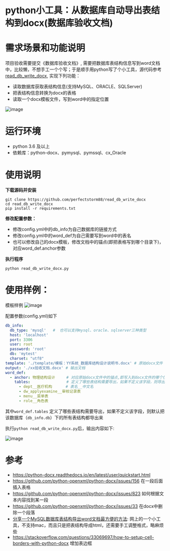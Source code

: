 # python小工具：从数据库自动导出表结构到docx(数据库验收文档)

# 需求场景和功能说明
项目验收需要提交《数据库验收文档》, 需要把数据库表结构信息写到word文档中，比较懒，不想手工一个个写；于是顺手用python写了个小工具，源代码参考[read_db_write_docx](https://github.com/perfectstorm88/read_db_write_docx), 实现下列功能：

  - 读取数据库获取表结构信息(支持MySQL、ORACLE、SQLServer)
  - 把表结构信息转换为docx的表格
  - 读取一个docx模板文件，写到word中的指定位置

![image](https://user-images.githubusercontent.com/37857943/95836145-aa074200-0d71-11eb-84d0-ade0168b7ba9.png)


# 运行环境
- python 3.6 及以上
- 依赖库：python-docx、pymysql、pymssql、cx_Oracle

# 使用说明
**下载源码并安装**
```
git clone https://github.com/perfectstorm88/read_db_write_docx
cd read_db_write_docx
pip install -r requirements.txt
```
**修改配置参数：**

- 修改config.yml中的db_info为自己数据库的链接方式
- 修改config.yml中的word_def为自己需要写到word中的表名
- 也可以修改自己的docx模板，修改文档中的锚点(即把表格写到哪个目录下)，对应word_def.anchor参数

**执行程序**

```
python read_db_write_docx.py
```

# 使用样例：

模板样例
![image](https://user-images.githubusercontent.com/37857943/95713613-6b05bd80-0c99-11eb-824d-b9b8c4ad581f.png)


配置参数(config.yml)如下
```yaml
db_info:
  db_type: 'mysql'   #  也可以支持mysql、oracle、sqlserver三种类型
  host: 'localhost' 
  port: 3306 
  user: root
  password: 'root'
  db: 'mytest'
  charset: "utf8"
template: './template/模板：YY系统_数据库结构设计说明书.docx' # 原始docx文件
output: './xx验收文档.docx' # 输出文档
word_def:
  - anchor: 物理结构设计     # 对应原始docx文件中的锚点,即写入到docx文件的哪个位置
    tables:                # 定义了哪些表结构需要导出，如果不定义该字段，则导出所有表
      - dept__医疗机构      # 表名__中文名
      - dw_applyexamine__审核记录表
      - menu__菜单表
      - role__角色表
```
其中`word_def.tables` 定义了哪些表结构需要导出，如果不定义该字段，则默认把该数据库（`db_info.db`）下的所有表结构都导出来

执行`python read_db_write_docx.py`后，输出内容如下:

![image](https://user-images.githubusercontent.com/37857943/95713733-9e484c80-0c99-11eb-9e4f-9f350d61a803.png)



# 参考
- https://python-docx.readthedocs.io/en/latest/user/quickstart.html 
- https://github.com/python-openxml/python-docx/issues/156 在一段后面插入表格
- https://github.com/python-openxml/python-docx/issues/823  如何根据文本内容找到某一段
- https://github.com/python-openxml/python-docx/issues/33  在docx中删除一个段落
- [分享一个MySQL数据库表结构导出word文档最方便的方法](https://www.hotbak.net/key/MYSQL数据库表结构导出成WORD文档.html): 网上的一个小工具，不支持mac，而且只是把表结构导成html，还需要手工调整格式，略麻烦些
- https://stackoverflow.com/questions/33069697/how-to-setup-cell-borders-with-python-docx 增加表边框

